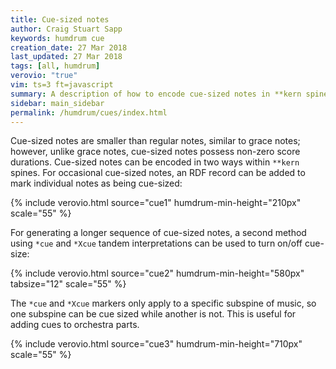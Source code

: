 ```yaml
---
title: Cue-sized notes
author: Craig Stuart Sapp
keywords: humdrum cue
creation_date: 27 Mar 2018
last_updated: 27 Mar 2018
tags: [all, humdrum]
verovio: "true"
vim: ts=3 ft=javascript
summary: A description of how to encode cue-sized notes in **kern spines.
sidebar: main_sidebar
permalink: /humdrum/cues/index.html
---
```


Cue-sized notes are smaller than regular notes, similar to grace
notes; however, unlike grace notes, cue-sized notes possess non-zero
score durations.  Cue-sized notes can be encoded in two ways within
`**kern` spines.  For occasional cue-sized notes, an RDF record can
be added to mark individual notes as being cue-sized:


{% include verovio.html
	source="cue1"
	humdrum-min-height="210px"
	scale="55"
%}
<script type="application/json" id="cue1">
**kern
4e
*^
4g	8gN\L
.	8aNJ
*v	*v
4b
=
*-
!!!RDF**kern: N = cue size
</script>


For generating a longer sequence of cue-sized notes, a second method using `*cue` 
and `*Xcue` tandem interpretations can be used to turn on/off cue-size:

{% include verovio.html
	source="cue2"
	humdrum-min-height="580px"
	tabsize="12"
	scale="55"
%}
<script type="application/json" id="cue2">
**kern	**kern
*clefF4	*clefG2
*M3/4	*M3/4
=	=
*	*Xtuplet
*	*cue
*	*rscale:2
4G 4c 4f	(>20ddL>
.	20ee
.	20dd
.	20cc#
.	20dd
4G 4B 4f	20dd#
.	20ee
.	20ff
.	20ff#
.	20gg
4G 4B 4f	20gg#
.	20bb
.	20aa
.	20ggn
.	20ffnJ)
*	*Xcue
*	*rscale:1
=	=
4G 4B 4e	2.ee
4G 4B 4e	.
4G 4B 4e	.
=	=
*-	*-
!!!RDF**kern: > = above
</script>


The `*cue` and `*Xcue` markers only apply to a specific subspine of music, so one 
subspine can be cue sized while another is not.  This is useful for adding 
cues to orchestra parts.


{% include verovio.html
	source="cue3"
	humdrum-min-height="710px"
	scale="55"
%}
<script type="application/json" id="cue3">
**kern
*M4/4
=1
*^
*	*cue
!	!LO:TX:b:t=vlas.
1r	4e
.	4f
.	4e
.	4c
*	*Xcue
=2	=2
*cue	*
!LO:TX:a:t=vlns.	!
4ee	1r
4ff	.
4ee	.
4cc	.
*Xcue	*
=3	=3
*cue	*
8ffL	2r
8eeJ	.
8ddL	.
8ccJ	.
!	!LO:TX:a:B:t=solo
2ryy	16ffLL
.	16ee
.	16dd
.	16ccJJ
.	16bLL
.	16a
.	16g
.	16fJJ
*Xcue	*
*v	*v
=
*-
</script>


